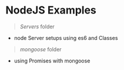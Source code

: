 # NodeJS Examples

> *Servers* folder
- node Server setups using es6 and Classes

> *mongoose* folder
- using Promises with mongoose


